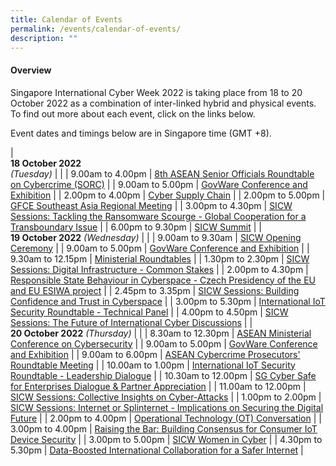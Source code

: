 ```yaml
---
title: Calendar of Events
permalink: /events/calendar-of-events/
description: ""
---
```

#### **Overview**

Singapore International Cyber Week 2022 is taking place from 18 to 20 October 2022 as a combination of inter-linked hybrid and physical events. To find out more about each event, click on the links below.

Event dates and timings below are in Singapore time (GMT +8). 

| <br> **18 October 2022** <br>*(Tuesday)* |                                                                                                |
| 9.00am to 4.00pm           | [8th ASEAN Senior Officials Roundtable on Cybercrime (SORC)](/events/18-October-2022/senior-officials-roundtable-on-cybercrime/)                               |
| 9.00am to 5.00pm           | [GovWare Conference and Exhibition](/events/18-October-2022/GovWare-conference-and-exhibition/)                               |
| 2.00pm to 4.00pm           | [Cyber Supply Chain](/events/18-October-2022/cyber-supply-chain)                                                         |
| 2.00pm to 5.00pm           | [GFCE Southeast Asia Regional Meeting](/events/18-October-2022/gfce)                                                         |
| 3.00pm to 4.30pm           | [SICW Sessions: Tackling the Ransomware Scourge - Global Cooperation for a Transboundary Issue](/events/18-October-2022/tackling-the-ransomware-scourge-global-cooperation/)                               |
| 6.00pm to 9.30pm           | [SICW Summit](/events/18-October-2022/sicw-summit)                                                         |
| <br> **19 October 2022** *(Wednesday)*          |                                                                                           |
| 9.00am to 9.30am           | [SICW Opening Ceremony](/events/19-October-2022/sicw-opening-ceremony)                                                         |
| 9.00am to 5.00pm           | [GovWare Conference and Exhibition](/events/19-October-2022/GovWare-conference-and-exhibition/)                               |
| 9.30am to 12.15pm           | [Ministerial Roundtables](/events/19-October-2022/ministerial-roundtables) |
| 1.30pm to 2.30pm              | [SICW Sessions: Digital Infrastructure - Common Stakes](/events/19-October-2022/digital-infrastructure/)                                    |
| 2.00pm to 4.30pm              | [Responsible State Behaviour in Cyberspace - Czech Presidency of the EU and EU ESIWA project](/events/19-October-2022/responsible-state-behaviour-in-cyberspace/)                                    |
| 2.45pm to 3.35pm              | [SICW Sessions: Building Confidence and Trust in Cyberspace](/events/19-October-2022/building-confidence-and-trust-in-cyberspace/)                                    |
| 3.00pm to 5.30pm           | [International IoT Security Roundtable - Technical Panel](/events/19-october-2022/iiotsrt-technical-panel/)     |
| 4.00pm to 4.50pm           | [SICW Sessions: The Future of International Cyber Discussions](/events/19-October-2022/the-future-of-international-cyber-discussions/)                               |
| <br> **20 October 2022** *(Thursday)* |                                                                                                |
| 8.30am to 12.30pm             | [ASEAN Ministerial Conference on Cybersecurity](/events/20-October-2022/amcc)   |
| 9.00am to 5.00pm           | [GovWare Conference and Exhibition](/events/20-October-2022/GovWare-conference-and-exhibition/)                               |
| 9.00am to 6.00pm                | [ASEAN Cybercrime Prosecutors' Roundtable Meeting](/events/20-October-2022/acprm)                               |
| 10.00am to 1.00pm                | [International IoT Security Roundtable - Leadership Dialogue](/events/20-october-2022/iiotsrt-leadership-dialogue/)                               |
| 10.30am to 12.00pm                | [SG Cyber Safe for Enterprises Dialogue & Partner Appreciation](/events/20-October-2022/sgcs-enterprises-dialogue-and-partner-appreciation/)                               |
| 11.00am to 12.00pm           | [SICW Sessions: Collective Insights on Cyber-Attacks](/events/20-October-2022/collective-insight-on-cyber-attacks/)     |
| 1.00pm to 2.00pm           | [SICW Sessions: Internet or Splinternet - Implications on Securing the Digital Future](/events/20-october-2022/iiotsrt-leadership-dialogue/)     |
| 2.00pm to 4.00pm              | [Operational Technology (OT) Conversation](/events/20-October-2022/ot-conversation)                                    |
| 3.00pm to 4.00pm              | [Raising the Bar: Building Consensus for Consumer IoT Device Security](/events/20-October-2022/building-consensus-for-consumer-iot-device-security)                                    |
| 3.00pm to 5.00pm          | [SICW Women in Cyber](/events/20-October-2022/women-in-cyber)                                            |
| 4.30pm to 5.30pm          | [Data-Boosted International Collaboration for a Safer Internet](/events/20-October-2022/data-boosted-international-collaboration-for-a-safer-internet/)                                            |